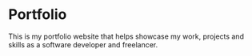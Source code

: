 # Portfolio
This is my portfolio website that helps showcase my work, projects and skills as a software developer and freelancer.
